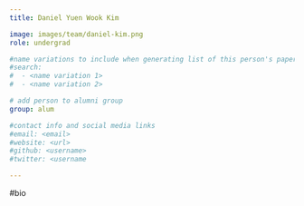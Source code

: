 ```yaml
---
title: Daniel Yuen Wook Kim

image: images/team/daniel-kim.png
role: undergrad

#name variations to include when generating list of this person's papers
#search:
#  - <name variation 1>
#  - <name variation 2>

# add person to alumni group
group: alum

#contact info and social media links
#email: <email>
#website: <url>
#github: <username>
#twitter: <username

---
```


#bio